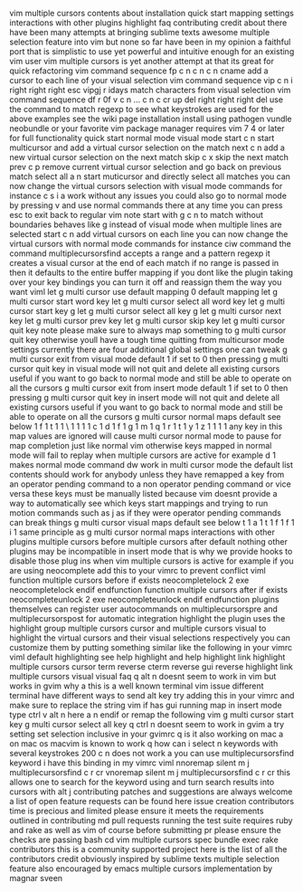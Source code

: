 vim multiple cursors contents about installation quick start mapping settings interactions with other plugins highlight faq contributing credit about there have been many attempts at bringing sublime texts awesome multiple selection feature into vim but none so far have been in my opinion a faithful port that is simplistic to use yet powerful and intuitive enough for an existing vim user vim multiple cursors is yet another attempt at that its great for quick refactoring vim command sequence fp c n c n c n cname add a cursor to each line of your visual selection vim command sequence vip c n i right right right esc vipgj r idays match characters from visual selection vim command sequence df r 0f v c n … c n c cr up del right right right del use the command to match regexp to see what keystrokes are used for the above examples see the wiki page installation install using pathogen vundle neobundle or your favorite vim package manager requires vim 7 4 or later for full functionality quick start normal mode visual mode start c n start multicursor and add a virtual cursor selection on the match next c n add a new virtual cursor selection on the next match skip c x skip the next match prev c p remove current virtual cursor selection and go back on previous match select all a n start muticursor and directly select all matches you can now change the virtual cursors selection with visual mode commands for instance c s i a work without any issues you could also go to normal mode by pressing v and use normal commands there at any time you can press esc to exit back to regular vim note start with g c n to match without boundaries behaves like g instead of visual mode when multiple lines are selected start c n add virtual cursors on each line you can now change the virtual cursors with normal mode commands for instance ciw command the command multiplecursorsfind accepts a range and a pattern regexp it creates a visual cursor at the end of each match if no range is passed in then it defaults to the entire buffer mapping if you dont like the plugin taking over your key bindings you can turn it off and reassign them the way you want viml let g multi cursor use default mapping 0 default mapping let g multi cursor start word key let g multi cursor select all word key let g multi cursor start key g let g multi cursor select all key g let g multi cursor next key let g multi cursor prev key let g multi cursor skip key let g multi cursor quit key note please make sure to always map something to g multi cursor quit key otherwise youll have a tough time quitting from multicursor mode settings currently there are four additional global settings one can tweak g multi cursor exit from visual mode default 1 if set to 0 then pressing g multi cursor quit key in visual mode will not quit and delete all existing cursors useful if you want to go back to normal mode and still be able to operate on all the cursors g multi cursor exit from insert mode default 1 if set to 0 then pressing g multi cursor quit key in insert mode will not quit and delete all existing cursors useful if you want to go back to normal mode and still be able to operate on all the cursors g multi cursor normal maps default see below 1 f 1 t 1 1 \ 1 1 1 1 c 1 d 1 f 1 g 1 m 1 q 1 r 1 t 1 y 1 z 1 1 1 1 any key in this map values are ignored will cause multi cursor normal mode to pause for map completion just like normal vim otherwise keys mapped in normal mode will fail to replay when multiple cursors are active for example d 1 makes normal mode command dw work in multi cursor mode the default list contents should work for anybody unless they have remapped a key from an operator pending command to a non operator pending command or vice versa these keys must be manually listed because vim doesnt provide a way to automatically see which keys start mappings and trying to run motion commands such as j as if they were operator pending commands can break things g multi cursor visual maps default see below t 1 a 1 t 1 f 1 f 1 i 1 same principle as g multi cursor normal maps interactions with other plugins multiple cursors before multiple cursors after default nothing other plugins may be incompatible in insert mode that is why we provide hooks to disable those plug ins when vim multiple cursors is active for example if you are using neocomplete add this to your vimrc to prevent conflict viml function multiple cursors before if exists neocompletelock 2 exe neocompletelock endif endfunction function multiple cursors after if exists neocompleteunlock 2 exe neocompleteunlock endif endfunction plugins themselves can register user autocommands on multiplecursorspre and multiplecursorspost for automatic integration highlight the plugin uses the highlight group multiple cursors cursor and multiple cursors visual to highlight the virtual cursors and their visual selections respectively you can customize them by putting something similar like the following in your vimrc viml default highlighting see help highlight and help highlight link highlight multiple cursors cursor term reverse cterm reverse gui reverse highlight link multiple cursors visual visual faq q alt n doesnt seem to work in vim but works in gvim why a this is a well known terminal vim issue different terminal have different ways to send alt key try adding this in your vimrc and make sure to replace the string vim if has gui running map in insert mode type ctrl v alt n here a n endif or remap the following vim g multi cursor start key g multi cursor select all key q ctrl n doesnt seem to work in gvim a try setting set selection inclusive in your gvimrc q is it also working on mac a on mac os macvim is known to work q how can i select n keywords with several keystrokes 200 c n does not work a you can use multiplecursorsfind keyword i have this binding in my vimrc viml nnoremap silent m j multiplecursorsfind c r cr vnoremap silent m j multiplecursorsfind c r cr this allows one to search for the keyword using and turn search results into cursors with alt j contributing patches and suggestions are always welcome a list of open feature requests can be found here issue creation contributors time is precious and limited please ensure it meets the requirements outlined in contributing md pull requests running the test suite requires ruby and rake as well as vim of course before submitting pr please ensure the checks are passing bash cd vim multiple cursors spec bundle exec rake contributors this is a community supported project here is the list of all the contributors credit obviously inspired by sublime texts multiple selection feature also encouraged by emacs multiple cursors implementation by magnar sveen